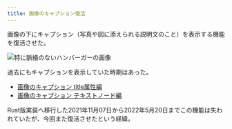 ```yaml
---
title: 画像のキャプション復活
---
```

画像の下にキャプション（写真や図に添えられる説明文のこと）を表示する機能を復活させた。

![](https://lh3.googleusercontent.com/docs/ADP-6oE7-yMrq_zy_uSS5UtNGHG9xmpcdqQg9MMrlR5DWABKWnBmK79xg68tcPlgEx2DdpmOjbG2Cjn68hxSNRHTEEF2mVZjWyYFPngTYTLGMXkITFMEAgrZtYYBnP7EFGV5ZBf54VGElF6JfryJfqm8uNn1CWNxpwQWVm21ghVb760cKqzK7l_kGyICseBaNIqOGdmIAWL6xKOeRz9ZOhDH6hZdY07lLOwRNQ--EsCTpYuLvMErAAn59u8T4ge9WBWolZa1eL00RNd3yIfc9fFiniOOtEeYCXoyzTuR32sAN7tKc--lEX4NWDPoywY3D7cefnJdHzsgYtu0hltv2m0TLHm-QUe78EzUtAHvUx7sSSHBWGw_Qsql6ckoJ2BuOcVUpSYVIybaTkOWIo7rrnw8jtu3ZLh-LoHgHgJVekZITgMR9JXQKPWMhGAdyuBg2-8T7BRPCe9pCbeAVa8jb076djtKO690xX9NevGw569XMdSA-eSt9bqe47v1dt4oqdnd4KvHeo7unrl9_m3wq7tqHv06p4wMEphM-5b09N4WMkD9zAhAWHK6oN9p46n-Xd0JrF3wEa939UCD_o_Hd68mZQZHs1b0pfYuu4hoi-4nbiBjFQCc1-XYNrz4qU50hzDUqjodUg5Npfd-x2Xto-FK-2IXBmef0YhHHd6hWY6rdOGwj3eOzUhQeixIQ6Ow2idYCsI9jeWSVC57diS_1Ao_6iHpJ5Y6l_BQJ210CSfTUUOajtVnJJpledvWAsLJIKD6gobrUriALg1OV-RSpL4NpKDEEQyQJXKd1i1bC_VIwvzRP0YNThLTugh_k9ZtfqMUlcKxauhG7e2Q4b_WjDKKoM-5ka7jmD0IHzgxONdvt-8KZv4zdyBb1XkIyZxsphcWLHDJHNAuDUv-xMCrOlGXF5V3Qnkjq5FSWMTSav8PWXPCm41-XVWq4cgAWkjLwSdZEScWsiiRosWxKj0-9dq-zY0M5_VEgpOXoqUzS2jzqoigz1FpDDDIewhzly339_zPyXP2vYkoXvJc_HRdhNYzOe1b_-yRR4JF7erNlyJSGDg9XdXS3EAIm-PDjBUh270HqpZQ6JQQiUPNQZtaN457JPNiVwoqw2OFaPPPm7JGdcCOeVyW3sqRBzB13OSjMiCrP76bm3sEplx5WoyJ8amXTJJEYH6folptht2PC5s3KnlsO7MgWgjQuE-6fgwO9V63ejXJOybPNeYvDphrxpldUDvFXNvNNOTgyFZaDr0p0yVj1VFo "特に脈絡のないハンバーガーの画像")

過去にもキャプションを表示していた時期はあった。

*   [画像のキャプション title属性編](https://r7kamura.com/articles/2020-11-07-image-caption-revised)
*   [画像のキャプション テキストノード編](https://r7kamura.com/articles/2020-09-22-markdown-caption)

Rust版実装へ移行した2021年11月07日から2022年5月20日までこの機能は失われていたが、今回また復活させたという経緯。
